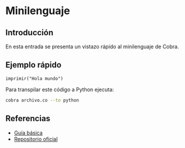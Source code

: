# Minilenguaje

## Introducción
En esta entrada se presenta un vistazo rápido al minilenguaje de Cobra.

## Ejemplo rápido
```cobra
imprimir("Hola mundo")
```
Para transpilar este código a Python ejecuta:
```bash
cobra archivo.co --to python
```

## Referencias
- [Guía básica](guia_basica.md)
- [Repositorio oficial](https://github.com/Alphonsus411/pCobra)
